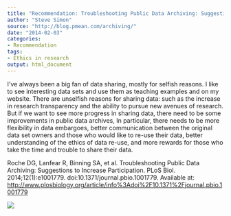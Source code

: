 ```yaml
---
title: "Recommendation: Troubleshooting Public Data Archiving: Suggestions to Increase Participation"
author: "Steve Simon"
source: "http://blog.pmean.com/archiving/"
date: "2014-02-03"
categories:
- Recommendation
tags:
- Ethics in research
output: html_document
---
```


I've always been a big fan of data sharing, mostly for selfish reasons.
I like to see interesting data sets and use them as teaching examples
and on my website. There are unselfish reasons for sharing data: such as
the increase in research transparency and the ability to pursue new
avenues of research. But if we want to see more progress in sharing
data, there need to be some improvements in public data archives, In
particular, there needs to be more flexibility in data embargoes, better
communication between the original data set owners and those who would
like to re-use their data, better understanding of the ethics of data
re-use, and more rewards for those who take the time and trouble to
share their data. 

<!---More--->

Roche DG, Lanfear R, Binning SA, et al. Troubleshooting Public Data
Archiving: Suggestions to Increase Participation. PLoS Biol.
2014;12(1):e1001779. doi:10.1371/journal.pbio.1001779. Available at:
<http://www.plosbiology.org/article/info%3Adoi%2F10.1371%2Fjournal.pbio.1001779>

![](http://www.pmean.com/images/images/14/archiving01.png)




